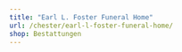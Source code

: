 ```yaml
---
title: "Earl L. Foster Funeral Home"
url: /chester/earl-l-foster-funeral-home/
shop: Bestattungen
---
```


